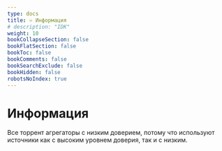 ```yaml
---
type: docs
title: ♾️ Информация
# description: "IDK"
weight: 10
bookCollapseSection: false
bookFlatSection: false
bookToc: false
bookComments: false
bookSearchExclude: false
bookHidden: false
robotsNoIndex: true
---
```


# Информация

Все торрент агрегаторы с низким доверием, потому что используют источники как с высоким уровнем доверия, так и с низким.
